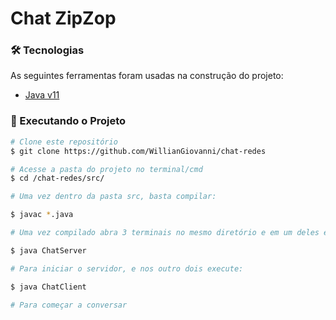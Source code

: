 <h1>Chat ZipZop</h1>

### 🛠 Tecnologias

As seguintes ferramentas foram usadas na construção do projeto:

- [Java v11](https://www.java.com/pt-BR/)

### 🎲 Executando o Projeto

```bash
# Clone este repositório
$ git clone https://github.com/WillianGiovanni/chat-redes

# Acesse a pasta do projeto no terminal/cmd
$ cd /chat-redes/src/

# Uma vez dentro da pasta src, basta compilar:

$ javac *.java

# Uma vez compilado abra 3 terminais no mesmo diretório e em um deles execute: 

$ java ChatServer

# Para iniciar o servidor, e nos outro dois execute:

$ java ChatClient

# Para começar a conversar
```

